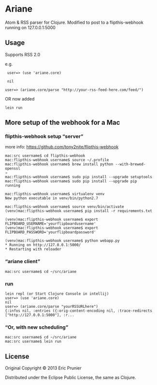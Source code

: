 # Ariane

Atom & RSS parser for Clojure. Modified to post to a flipthis-webhook running on 127.0.0.1:5000

## Usage

Supports RSS 2.0

e.g.

     user=> (use 'ariane.core)

     nil

    user=> (ariane.core/parse "http://your-rss-feed-here.com/feed/")

OR now added

    lein run

## More setup of the webhook for a Mac

### flipthis-webhook setup “server”

more info: https://github.com/tony2nite/flipthis-webhook

    mac:src username$ cd flipthis-webhook
    mac:flipthis-webhook username$ source ~/.profile
    mac:flipthis-webhook username$ brew install python --with-brewed-openssl
    ⇒
    mac:flipthis-webhook username$ sudo pip install --upgrade setuptools
    mac:flipthis-webhook username$ sudo pip install --upgrade pip
    running

    mac:flipthis-webhook username$ virtualenv venv
    New python executable in venv/bin/python2.7

    mac:flipthis-webhook username$ source venv/bin/activate
    (venv)mac:flipthis-webhook username$ pip install -r requirements.txt

    (venv)mac:flipthis-webhook username$ export FLIPBOARD_USERNAME='yourflipboardusername'
    (venv)mac:flipthis-webhook username$ export FLIPBOARD_PASSWORD='yourflipboardpassword'

    (venv)mac:flipthis-webhook username$ python webapp.py
    * Running on http://127.0.0.1:5000/
    * Restarting with reloader

### “ariane client”
    mac:src username$ cd ~/src/ariane

### run
    lein repl (or Start Clojure Console in intellij)
    user=> (use 'ariane.core)
    nil
    user=> (ariane.core/parse "yourRSSURLhere")
    {:infos nil, :entries ({:orig-content-encoding nil, :trace-redirects ["http://127.0.0.1:5000"], :r...

### “Or, with new scheduling”
    mac:src username$ cd ~/src/ariane
    mac:src username$ lein run

## License

Original Copyright © 2013 Eric Prunier

Distributed under the Eclipse Public License, the same as Clojure.
